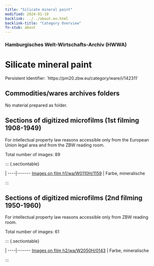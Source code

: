 ```yaml
---
title: "Silicate mineral paint"
modified: 2024-01-19
backlink: ../../about.en.html
backlink-title: "Category Overview"
fn-stub: about
---
```


### Hamburgisches Welt-Wirtschafts-Archiv (HWWA)

# Silicate mineral paint

<div class="hint">Persistent Identifier: `https://pm20.zbw.eu/category/ware/i/142311`</div>







## Commodities/wares archives folders





No material prepared as folder.



<a id="filmsections" />

## Sections of digitized microfilms (1st filming 1908-1949)

<p>For intellectual property law reasons accessible only from the European Union legal area and from the ZBW reading room.</p>



<p>Total number of images: 89</p>




::: {.sectiontable}

 | 
----|-------
<a class="btn" href="https://pm20.zbw.eu/film/h1/wa/W0110H/1159" rel="nofollow">Images on film h1/wa/W0110H/1159</a> | Farbe, mineralische


:::




## Sections of digitized microfilms (2nd filming 1950-1960)

<p>For intellectual property law reasons accessible only from ZBW reading room.</p>



<p>Total number of images: 61</p>




::: {.sectiontable}

 | 
----|-------
<a class="btn" href="https://pm20.zbw.eu/film/h2/wa/W2050H/0143" rel="nofollow">Images on film h2/wa/W2050H/0143</a> | Farbe, mineralische


:::
















